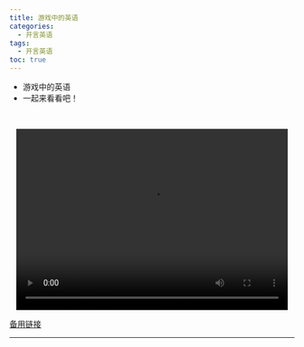 ```yaml
---
title: 游戏中的英语
categories:
  - 开言英语
tags:
  - 开言英语
toc: true 
---
```



- 游戏中的英语
- 一起来看看吧！

 

<p style="text-align:center">
   <video width="480" height="320" controls>
       <source src="/video/ol/25.mp4">
   </video>
</p>
 <p><a href="/video/ol/25.mp4">备用链接</a></p>
 
---





